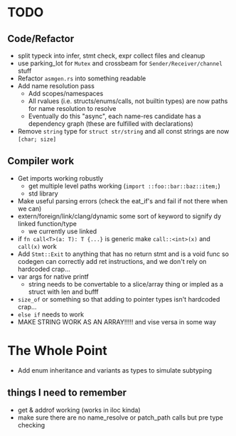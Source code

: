 # TODO

## Code/Refactor
  
  - split typeck into infer, stmt check, expr collect files and cleanup
  - use parking_lot for `Mutex` and crossbeam for `Sender/Receiver/channel` stuff
  - Refactor `asmgen.rs` into something readable
  - Add name resolution pass
    - Add scopes/namespaces
    - All rvalues (i.e. structs/enums/calls, not builtin types) are now paths for name resolution to resolve
    - Eventually do this "async", each name-res candidate has a dependency graph (these are fulfilled with declarations)
  - Remove `string` type for `struct str/string` and all const strings are now `[char; size]`

## Compiler work
  - Get imports working robustly
    - get multiple level paths working (`import ::foo::bar::baz::item;`)
    - std library
  - Make useful parsing errors (check the eat_if's and fail if not there when we can)
  - extern/foreign/link/clang/dynamic some sort of keyword to signify dy linked function/type
    - we currently use linked
  - if `fn call<T>(a: T): T {...}` is generic make `call::<int>(x)` and `call(x)` work
  - Add `Stmt::Exit` to anything that has no return stmt and is a void func so codegen can correctly
    add ret instructions, and we don't rely on hardcoded crap...
  - var args for native printf
    - string needs to be convertable to a slice/array thing or impled as a struct with len and bufff
  - `size_of` or something so that adding to pointer types isn't hardcoded crap...
  - `else if` needs to work
  - MAKE STRING WORK AS AN ARRAY!!!!! and vise versa in some way

# The Whole Point

  - Add enum inheritance and variants as types to simulate subtyping


## things I need to remember

  - get & addrof working (works in iloc kinda)
  - make sure there are no name_resolve or patch_path calls but pre type checking
